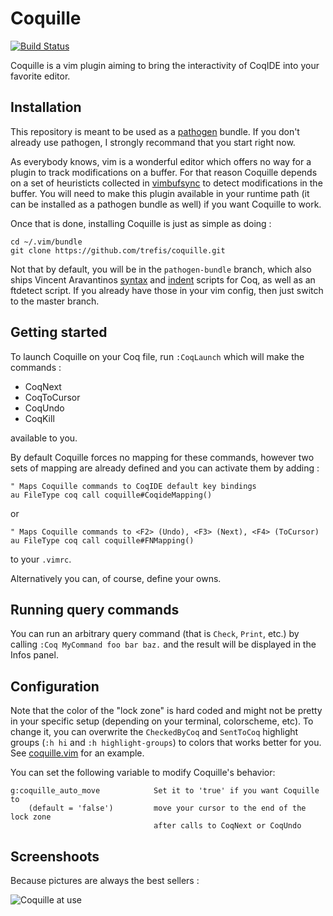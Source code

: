 Coquille
========

[![Build Status](https://travis-ci.org/the-lambda-church/coquille.svg?branch=pathogen-bundle)](https://travis-ci.org/the-lambda-church/coquille)

Coquille is a vim plugin aiming to bring the interactivity of CoqIDE into your
favorite editor.

Installation
------------

This repository is meant to be used as a [pathogen][1] bundle. If you don't
already use pathogen, I strongly recommand that you start right now.

As everybody knows, vim is a wonderful editor which offers no way for a plugin
to track modifications on a buffer. For that reason Coquille depends on a set of
heuristicts collected in [vimbufsync][2] to detect modifications in the buffer.
You will need to make this plugin available in your runtime path (it can be
installed as a pathogen bundle as well) if you want Coquille to work.

Once that is done, installing Coquille is just as simple as doing :

    cd ~/.vim/bundle
    git clone https://github.com/trefis/coquille.git

Not that by default, you will be in the `pathogen-bundle` branch, which also
ships Vincent Aravantinos [syntax][3] and [indent][4] scripts for Coq, as well
as an ftdetect script.
If you already have those in your vim config, then just switch to the master
branch.

Getting started
---------------

To launch Coquille on your Coq file, run `:CoqLaunch` which will make the
commands :

- CoqNext
- CoqToCursor
- CoqUndo
- CoqKill

available to you.

By default Coquille forces no mapping for these commands, however two sets of
mapping are already defined and you can activate them by adding :

    " Maps Coquille commands to CoqIDE default key bindings
    au FileType coq call coquille#CoqideMapping()

or

    " Maps Coquille commands to <F2> (Undo), <F3> (Next), <F4> (ToCursor)
    au FileType coq call coquille#FNMapping()

to your `.vimrc`.

Alternatively you can, of course, define your owns.

Running query commands
----------------------

You can run an arbitrary query command (that is `Check`, `Print`, etc.) by
calling `:Coq MyCommand foo bar baz.` and the result will be displayed in the
Infos panel.

Configuration
-------------

Note that the color of the "lock zone" is hard coded and might not be pretty in
your specific setup (depending on your terminal, colorscheme, etc).
To change it, you can overwrite the `CheckedByCoq` and `SentToCoq` highlight
groups (`:h hi` and `:h highlight-groups`) to colors that works better for you.
See [coquille.vim][5] for an example.

You can set the following variable to modify Coquille's behavior:

    g:coquille_auto_move            Set it to 'true' if you want Coquille to
        (default = 'false')         move your cursor to the end of the lock zone
                                    after calls to CoqNext or CoqUndo

Screenshoots
------------

Because pictures are always the best sellers :

![Coquille at use](http://the-lambda-church.github.io/coquille/coquille.png)

[1]: https://github.com/tpope/vim-pathogen
[2]: https://github.com/def-lkb/vimbufsync
[3]: http://www.vim.org/scripts/script.php?script_id=2063 "coq syntax on vim.org"
[4]: http://www.vim.org/scripts/script.php?script_id=2079 "coq indent on vim.org"
[5]: https://github.com/the-lambda-church/coquille/blob/master/autoload/coquille.vim#L103
